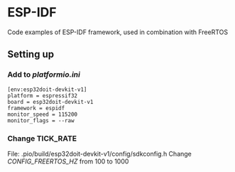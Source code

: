 # ESP-IDF

Code examples of ESP-IDF framework, used in combination with FreeRTOS

## Setting up

### Add to _platformio.ini_

```
[env:esp32doit-devkit-v1]
platform = espressif32
board = esp32doit-devkit-v1
framework = espidf
monitor_speed = 115200
monitor_flags = --raw
```

### Change TICK_RATE
File: .pio/build/esp32doit-devkit-v1/config/sdkconfig.h
Change _CONFIG_FREERTOS_HZ_ from 100 to 1000